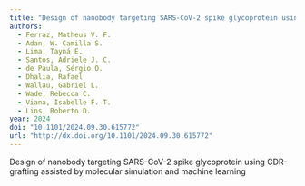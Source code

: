 ```yaml
---
title: "Design of nanobody targeting SARS-CoV-2 spike glycoprotein using CDR-grafting assisted by molecular simulation and machine learning"
authors:
  - Ferraz, Matheus V. F.
  - Adan, W. Camilla S.
  - Lima, Tayná E.
  - Santos, Adriele J. C.
  - de Paula, Sérgio O.
  - Dhalia, Rafael
  - Wallau, Gabriel L.
  - Wade, Rebecca C.
  - Viana, Isabelle F. T.
  - Lins, Roberto D.
year: 2024
doi: "10.1101/2024.09.30.615772"
url: "http://dx.doi.org/10.1101/2024.09.30.615772"
---
```


Design of nanobody targeting SARS-CoV-2 spike glycoprotein using CDR-grafting assisted by molecular simulation and machine learning
